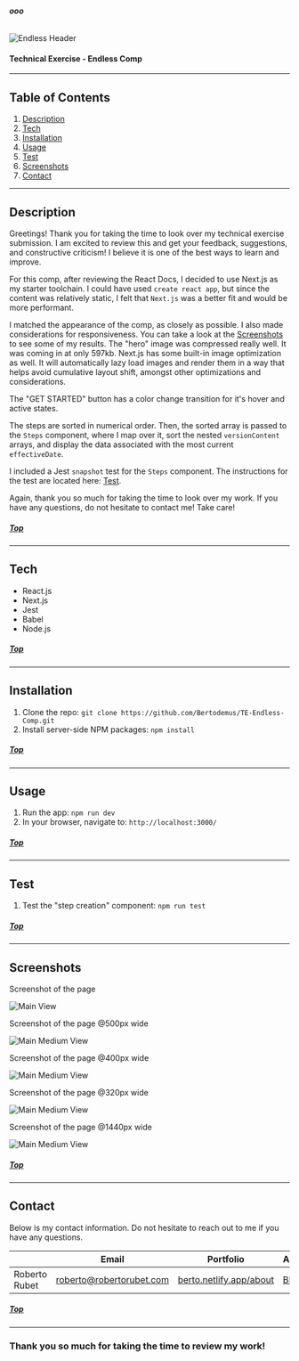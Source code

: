 ###### **ooo**

![Endless Header](readme_assets/logo-endless.png) 

#### **Technical Exercise - Endless Comp** 

---

## **Table of Contents**

1. [Description](#Description)
1. [Tech](#Tech)
1. [Installation](#Installation)
1. [Usage](#Usage)
1. [Test](#Test)
1. [Screenshots](#Screenshots)
1. [Contact](#Contact)

---

## **Description**

Greetings! Thank you for taking the time to look over my technical exercise submission. I am excited to review this and get your feedback, suggestions, and constructive criticism! I believe it is one of the best ways to learn and improve.

For this comp, after reviewing the React Docs, I decided to use Next.js as my starter toolchain. I could have used `create react app`, but since the content was relatively static, I felt that `Next.js` was a better fit and would be more performant.

I matched the appearance of the comp, as closely as possible. I also made considerations for responsiveness. You can take a look at the [Screenshots](#Screenshots) to see some of my results. The "hero" image was compressed really well. It was coming in at only 597kb. Next.js has some built-in image optimization as well. It will automatically lazy load images and render them in a way that helps avoid cumulative layout shift, amongst other optimizations and considerations.

The "GET STARTED" button has a color change transition for it's hover and active states.

The steps are sorted in numerical order. Then, the sorted array is passed to the `Steps` component, where I map over it, sort the nested `versionContent` arrays, and display the data associated with the most current `effectiveDate`.

I included a Jest `snapshot` test for the `Steps` component. The instructions for the test are located here: [Test](#Test).

Again, thank you so much for taking the time to look over my work. If you have any questions, do not hesitate to contact me! Take care!


##### [Top](#ooo)
---

## **Tech**

- React.js
- Next.js
- Jest
- Babel
- Node.js

##### [Top](#ooo)
---

## **Installation**

1. Clone the repo: `git clone https://github.com/Bertodemus/TE-Endless-Comp.git`
2. Install server-side NPM packages: `npm install`

##### [Top](#ooo)
---

## **Usage**

1. Run the app: `npm run dev`
1. In your browser, navigate to: `http://localhost:3000/`

##### [Top](#ooo)
---

## **Test**

1. Test the "step creation" component: `npm run test`

##### [Top](#ooo)
---

## **Screenshots**

Screenshot of the page

![Main View](readme_assets/main.png)


Screenshot of the page @500px wide

![Main Medium View](readme_assets/main_med.png)

Screenshot of the page @400px wide

![Main Medium View](readme_assets/main_small_400.png)

Screenshot of the page @320px wide

![Main Medium View](readme_assets/main_small_320.png)

Screenshot of the page @1440px wide

![Main Medium View](readme_assets/main_large.png)

##### [Top](#ooo)
---

## **Contact**

Below is my contact information. Do not hesitate to reach out to me if you have any questions.

|                | Email                    | Portfolio                                                   | Artwork                                       |
| -------------- | ------------------------ | ------------------------------------------------------------| --------------------------------------------- |
| Roberto Rubet  | roberto@robertorubet.com | [berto.netlify.app/about](https://berto.netlify.app/about)  | [BERTO!](https://www.robertorubet.com/)       |

##### [Top](#ooo)
---

### Thank you so much for taking the time to review my work!

